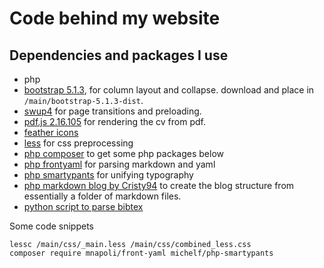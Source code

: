 
# Code behind my website

## Dependencies and packages I use
- php
- [bootstrap 5.1.3](https://github.com/twbs/bootstrap/releases/download/v5.1.3/bootstrap-5.1.3-dist.zip), for column layout and collapse. download and place in `/main/bootstrap-5.1.3-dist`.
- [swup4](https://github.com/swup/swup) for page transitions and preloading.
- [pdf.js 2.16.105](https://github.com/mozilla/pdf.js/) for rendering the cv from pdf.
- [feather icons](https://feathericons.com)
- [less](https://lesscss.org/) for css preprocessing
- [php composer](https://getcomposer.org/) to get some php packages below
- [php frontyaml](https://github.com/mnapoli/FrontYAML) for parsing markdown and yaml
- [php smartypants](https://github.com/michelf/php-smartypants) for unifying typography
- [php markdown blog by Cristy94](https://github.com/Cristy94/markdown-blog) to create the blog structure from essentially a folder of markdown files.
- [python script to parse bibtex](https://github.com/pSpitzner/publicationlist_bibtex_to_html)


Some code snippets
```
lessc /main/css/_main.less /main/css/combined_less.css
composer require mnapoli/front-yaml michelf/php-smartypants
```
